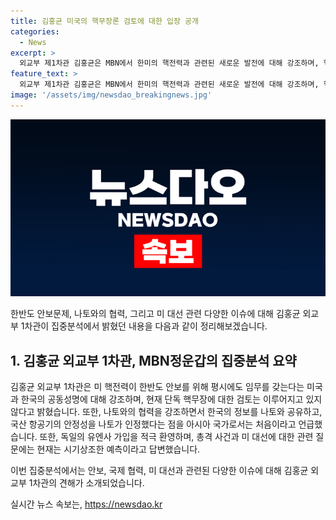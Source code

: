 ```yaml
---
title: 김홍균 미국의 핵무장론 검토에 대한 입장 공개
categories:
  - News
excerpt: >
  외교부 제1차관 김홍균은 MBN에서 한미의 핵전력과 관련된 새로운 발전에 대해 강조하며, 핵무장론을 현재 검토 중이 아니라고 밝혔다. 나토와의 관계 향상, 독일의 유엔가입과 중국-러시아 관련 문제에 대해 발언하며 한반도의 평화와 안정을 강조했다. 또한, 트럼프 전 대통령의 총격 사건에 대한 미 대선 영향에 대해서는 시기상조한 예측이라는 입장을 밝혔다.
feature_text: >
  외교부 제1차관 김홍균은 MBN에서 한미의 핵전력과 관련된 새로운 발전에 대해 강조하며, 핵무장론을 현재 검토 중이 아니라고 밝혔다. 나토와의 관계 향상, 독일의 유엔가입과 중국-러시아 관련 문제에 대해 발언하며 한반도의 평화와 안정을 강조했다. 또한, 트럼프 전 대통령의 총격 사건에 대한 미 대선 영향에 대해서는 시기상조한 예측이라는 입장을 밝혔다.
image: '/assets/img/newsdao_breakingnews.jpg'
---
```


<p><img src="/assets/img/newsdao_breakingnews.jpg" alt="implanttips 속보" /></p>

<p>한반도 안보문제, 나토와의 협력, 그리고 미 대선 관련 다양한 이슈에 대해 김홍균 외교부 1차관이 집중분석에서 밝혔던 내용을 다음과 같이 정리해보겠습니다.</p>

<h2 data-ke-size="size26">1. 김홍균 외교부 1차관, MBN정운갑의 집중분석 요약</h2>

<p>김홍균 외교부 1차관은 미 핵전력이 한반도 안보를 위해 평시에도 임무를 갖는다는 미국과 한국의 공동성명에 대해 강조하며, 현재 단독 핵무장에 대한 검토는 이루어지고 있지 않다고 밝혔습니다. 또한, 나토와의 협력을 강조하면서 한국의 정보를 나토와 공유하고, 국산 항공기의 안정성을 나토가 인정했다는 점을 아시아 국가로서는 처음이라고 언급했습니다. 또한, 독일의 유엔사 가입을 적극 환영하며, 총격 사건과 미 대선에 대한 관련 질문에는 현재는 시기상조한 예측이라고 답변했습니다.</p>

<p>이번 집중분석에서는 안보, 국제 협력, 미 대선과 관련된 다양한 이슈에 대해 김홍균 외교부 1차관의 견해가 소개되었습니다.</p>
실시간 뉴스 속보는, <a href="https://newsdao.kr" rel="dofollow">https://newsdao.kr</a>


